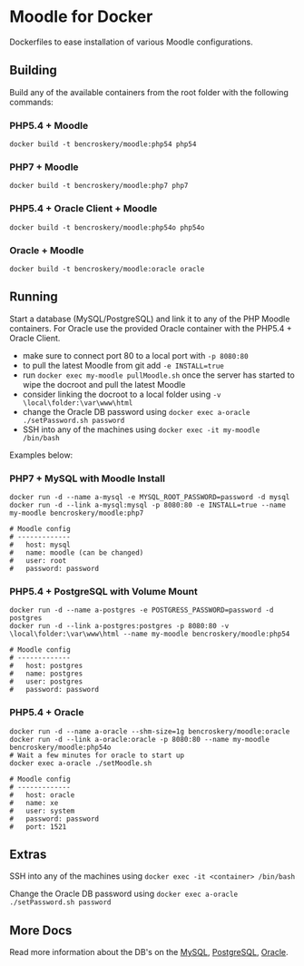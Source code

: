 Moodle for Docker
===============
Dockerfiles to ease installation of various Moodle configurations.

## Building

Build any of the available containers from the root folder with the following commands:

### PHP5.4 + Moodle
`docker build -t bencroskery/moodle:php54 php54`

### PHP7 + Moodle
`docker build -t bencroskery/moodle:php7 php7`

### PHP5.4 + Oracle Client + Moodle
`docker build -t bencroskery/moodle:php54o php54o`

### Oracle + Moodle
`docker build -t bencroskery/moodle:oracle oracle`

## Running

Start a database (MySQL/PostgreSQL) and link it to any of the PHP Moodle containers.
For Oracle use the provided Oracle container with the PHP5.4 + Oracle Client.

* make sure to connect port 80 to a local port with `-p 8080:80`
* to pull the latest Moodle from git add `-e INSTALL=true`
* run `docker exec my-moodle pullMoodle.sh` once the server has started to wipe the docroot and pull the latest Moodle
* consider linking the docroot to a local folder using `-v \local\folder:\var\www\html`
* change the Oracle DB password using `docker exec a-oracle ./setPassword.sh password`
* SSH into any of the machines using `docker exec -it my-moodle /bin/bash`

Examples below:

### PHP7 + MySQL with Moodle Install
```
docker run -d --name a-mysql -e MYSQL_ROOT_PASSWORD=password -d mysql
docker run -d --link a-mysql:mysql -p 8080:80 -e INSTALL=true --name my-moodle bencroskery/moodle:php7

# Moodle config
# -------------
#   host: mysql
#   name: moodle (can be changed)
#   user: root
#   password: password
```

### PHP5.4 + PostgreSQL with Volume Mount
```
docker run -d --name a-postgres -e POSTGRESS_PASSWORD=password -d postgres
docker run -d --link a-postgres:postgres -p 8080:80 -v \local\folder:\var\www\html --name my-moodle bencroskery/moodle:php54

# Moodle config
# -------------
#   host: postgres
#   name: postgres
#   user: postgres
#   password: password
```
### PHP5.4 + Oracle
```
docker run -d --name a-oracle --shm-size=1g bencroskery/moodle:oracle
docker run -d --link a-oracle:oracle -p 8080:80 --name my-moodle bencroskery/moodle:php54o
# Wait a few minutes for oracle to start up
docker exec a-oracle ./setMoodle.sh

# Moodle config
# -------------
#   host: oracle
#   name: xe
#   user: system
#   password: password
#   port: 1521
```
## Extras
SSH into any of the machines using `docker exec -it <container> /bin/bash`

Change the Oracle DB password using `docker exec a-oracle ./setPassword.sh password`

## More Docs

Read more information about the DB's on the [MySQL](https://hub.docker.com/_/mysql/), [PostgreSQL](https://hub.docker.com/_/postgres/), [Oracle](https://github.com/oracle/docker-images/tree/master/OracleDatabase).
